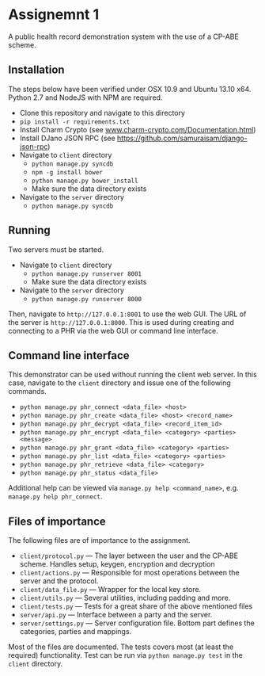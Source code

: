 # Assignemnt 1
A public health record demonstration system with the use of a CP-ABE scheme.

## Installation
The steps below have been verified under OSX 10.9 and Ubuntu 13.10 x64. Python 2.7 and NodeJS with NPM are required.

* Clone this repository and navigate to this directory
* `pip install -r requirements.txt`
* Install Charm Crypto (see www.charm-crypto.com/Documentation.html)
* Install DJano JSON RPC (see https://github.com/samuraisam/django-json-rpc)
* Navigate to `client` directory
  * `python manage.py syncdb`
  * `npm -g install bower`
  * `python manage.py bower_install`
  * Make sure the data directory exists
* Navigate to the `server` directory
  * `python manage.py syncdb`
  
## Running
Two servers must be started.

* Navigate to `client` directory
  * `python manage.py runserver 8001`
  * Make sure the data directory exists
* Navigate to the `server` directory
  * `python manage.py runserver 8000`
  
Then, navigate to `http://127.0.0.1:8001` to use the web GUI. The URL of the server is `http://127.0.0.1:8000`. This is used during creating and connecting to a PHR via the web GUI or command line interface.

## Command line interface
This demonstrator can be used without running the client web server. In this case, navigate to the `client` directory and issue one of the following commands.

* `python manage.py phr_connect <data_file> <host>`
* `python manage.py phr_create <data_file> <host> <record_name>`
* `python manage.py phr_decrypt <data_file> <record_item_id>`
* `python manage.py phr_encrypt <data_file> <category> <parties> <message>`
* `python manage.py phr_grant <data_file> <category> <parties>`
* `python manage.py phr_list <data_file> <category> <parties>`
* `python manage.py phr_retrieve <data_file> <category>`
* `python manage.py phr_status <data_file>`

Additional help can be viewed via `manage.py help <command_name>`, e.g. `manage.py help phr_connect`.

## Files of importance
The following files are of importance to the assignment.

* `client/protocol.py` &mdash; The layer between the user and the CP-ABE scheme. Handles setup, keygen, encryption and decryption
* `client/actions.py` &mdash; Responsible for most operations between the server and the protocol.
* `client/data_file.py` &mdash; Wrapper for the local key store.
* `client/utils.py` &mdash; Several utilities, including padding and more.
* `client/tests.py` &mdash; Tests for a great share of the above mentioned files
* `server/api.py` &mdash; Interface between a party and the server.
* `server/settings.py` &mdash; Server configuration file. Bottom part defines the categories, parties and mappings.

Most of the files are documented. The tests covers most (at least the required) functionality. Test can be run via `python manage.py test` in the `client` directory.


